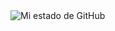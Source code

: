 <img align="center" src="https://github-readme-stats.vercel.app/api?username=promo-08&include_all_commits=true&count_private=true&show_icons=true&line_height=20&title_color=FAFAFA&icon_color=FAFAFA&text_color=FAFAFA&bg_color=FFFFFF,1A1A1A,C9C9C9" alt="Mi estado de GitHub"/>

